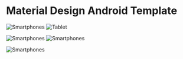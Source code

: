 # Material Design Android Template

![Smartphones](http://www.andreas-schrade.de/assets/external/screen-nexus5.jpg) ![Tablet](http://www.andreas-schrade.de/assets/external/screen-tablet.jpg)

![Smartphones](http://www.andreas-schrade.de/assets/external/animation1.gif) ![Smartphones](http://www.andreas-schrade.de/assets/external/screen-nexus5-2.jpg) 

![Smartphones](http://www.andreas-schrade.de/assets/external/animation2.gif)

